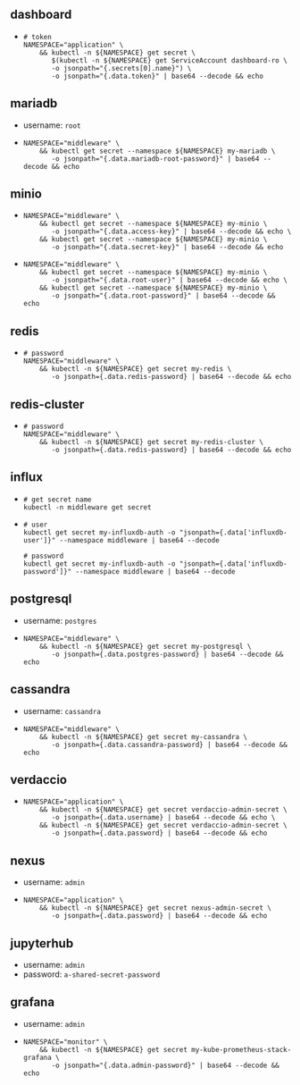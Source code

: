 ## dashboard
* ```shell
  # token
  NAMESPACE="application" \
      && kubectl -n ${NAMESPACE} get secret \
         $(kubectl -n ${NAMESPACE} get ServiceAccount dashboard-ro \
         -o jsonpath="{.secrets[0].name}") \
         -o jsonpath="{.data.token}" | base64 --decode && echo
  ```

## mariadb
* username: `root`
* ```shell
  NAMESPACE="middleware" \
      && kubectl get secret --namespace ${NAMESPACE} my-mariadb \
         -o jsonpath="{.data.mariadb-root-password}" | base64 --decode && echo
  ```

## minio
* ```shell
  NAMESPACE="middleware" \
      && kubectl get secret --namespace ${NAMESPACE} my-minio \
         -o jsonpath="{.data.access-key}" | base64 --decode && echo \
      && kubectl get secret --namespace ${NAMESPACE} my-minio \
         -o jsonpath="{.data.secret-key}" | base64 --decode && echo
  ```
* ```shell
  NAMESPACE="middleware" \
      && kubectl get secret --namespace ${NAMESPACE} my-minio \
         -o jsonpath="{.data.root-user}" | base64 --decode && echo \
      && kubectl get secret --namespace ${NAMESPACE} my-minio \
         -o jsonpath="{.data.root-password}" | base64 --decode && echo
  ```

## redis
* ```shell
  # password
  NAMESPACE="middleware" \
      && kubectl -n ${NAMESPACE} get secret my-redis \
         -o jsonpath={.data.redis-password} | base64 --decode && echo
  ```
  
## redis-cluster
* ```shell
  # password
  NAMESPACE="middleware" \
      && kubectl -n ${NAMESPACE} get secret my-redis-cluster \
         -o jsonpath={.data.redis-password} | base64 --decode && echo
  ```
## influx

* ```shell
  # get secret name
  kubectl -n middleware get secret
  ```

* ```shell
  # user
  kubectl get secret my-influxdb-auth -o "jsonpath={.data['influxdb-user']}" --namespace middleware | base64 --decode

  # password
  kubectl get secret my-influxdb-auth -o "jsonpath={.data['influxdb-password']}" --namespace middleware | base64 --decode
  ```

  
  
## postgresql
* username: `postgres`
* ```shell
  NAMESPACE="middleware" \
      && kubectl -n ${NAMESPACE} get secret my-postgresql \
         -o jsonpath={.data.postgres-password} | base64 --decode && echo
  ```

## cassandra
* username: `cassandra`
* ```shell
  NAMESPACE="middleware" \
      && kubectl -n ${NAMESPACE} get secret my-cassandra \
         -o jsonpath={.data.cassandra-password} | base64 --decode && echo
  ```

## verdaccio
* ```shell
  NAMESPACE="application" \
      && kubectl -n ${NAMESPACE} get secret verdaccio-admin-secret \
         -o jsonpath={.data.username} | base64 --decode && echo \
      && kubectl -n ${NAMESPACE} get secret verdaccio-admin-secret \
         -o jsonpath={.data.password} | base64 --decode && echo
  ```

## nexus
* username: `admin`
* ```shell
  NAMESPACE="application" \
      && kubectl -n ${NAMESPACE} get secret nexus-admin-secret \
         -o jsonpath={.data.password} | base64 --decode && echo
  ```

## jupyterhub
* username: `admin`
* password: `a-shared-secret-password`

## grafana
* username: `admin`
* ```shell
  NAMESPACE="monitor" \
      && kubectl -n ${NAMESPACE} get secret my-kube-prometheus-stack-grafana \
         -o jsonpath="{.data.admin-password}" | base64 --decode && echo
  ```

